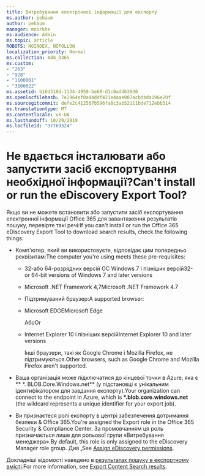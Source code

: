 ```yaml
---
title: Витребування електронної інформації для експорту
ms.author: pebaum
author: pebaum
manager: mnirkhe
ms.audience: Admin
ms.topic: article
ROBOTS: NOINDEX, NOFOLLOW
localization_priority: Normal
ms.collection: Adm_O365
ms.custom:
- "263"
- "928"
- "1100001"
- "3100022"
ms.assetid: b16d310d-1134-4959-be68-d1c0ad463930
ms.openlocfilehash: 7e2964ef0a44ddf421e4aae007acbdbda196e20f
ms.sourcegitcommit: defe2c412567b596fa8c3ab52111bde712ebb314
ms.translationtype: MT
ms.contentlocale: uk-UA
ms.lasthandoff: 10/29/2019
ms.locfileid: "37769324"
---
```

# <a name="cant-install-or-run-the-ediscovery-export-tool"></a><span data-ttu-id="c453b-102">Не вдається інсталювати або запустити засіб експортування необхідної інформації?</span><span class="sxs-lookup"><span data-stu-id="c453b-102">Can't install or run the eDiscovery Export Tool?</span></span>

<span data-ttu-id="c453b-103">Якщо ви не можете встановити або запустити засіб експортування електронної інформації Office 365 для завантаження результатів пошуку, перевірте такі речі:</span><span class="sxs-lookup"><span data-stu-id="c453b-103">If you can't install or run the Office 365 eDiscovery Export Tool to download search results, check the following things:</span></span>
  
- <span data-ttu-id="c453b-104">Комп'ютер, який ви використовуєте, відповідає цим попередньо реквізитам:</span><span class="sxs-lookup"><span data-stu-id="c453b-104">The computer you're using meets these pre-requisites:</span></span>

  - <span data-ttu-id="c453b-105">32-або 64-розрядних версій ОС Windows 7 і пізніших версій</span><span class="sxs-lookup"><span data-stu-id="c453b-105">32- or 64-bit versions of Windows 7 and later versions</span></span>

  - <span data-ttu-id="c453b-106">Microsoft .NET Framework 4,7</span><span class="sxs-lookup"><span data-stu-id="c453b-106">Microsoft .NET Framework 4.7</span></span>

  - <span data-ttu-id="c453b-107">Підтримуваний браузер:</span><span class="sxs-lookup"><span data-stu-id="c453b-107">A supported browser:</span></span>

  - <span data-ttu-id="c453b-108">Microsoft EDGE</span><span class="sxs-lookup"><span data-stu-id="c453b-108">Microsoft Edge</span></span>

    <span data-ttu-id="c453b-109">Або</span><span class="sxs-lookup"><span data-stu-id="c453b-109">Or</span></span>

  - <span data-ttu-id="c453b-110">Internet Explorer 10 і пізніших версій</span><span class="sxs-lookup"><span data-stu-id="c453b-110">Internet Explorer 10 and later versions</span></span>

    <span data-ttu-id="c453b-111">Інші браузери, такі як Google Chrome і Mozilla Firefox, не підтримуються.</span><span class="sxs-lookup"><span data-stu-id="c453b-111">Other browsers, such as Google Chrome and Mozilla Firefox aren't supported.</span></span>

- <span data-ttu-id="c453b-112">Ваша організація може підключатися до кінцевої точки в Azure, яка є \*\* \*. BLOB.Core.Windows.net\*\* (у підстановці є унікальним ідентифікатором для завдання експорту).</span><span class="sxs-lookup"><span data-stu-id="c453b-112">Your organization can connect to the endpoint in Azure, which is **\*.blob.core.windows.net** (the wildcard represents a unique identifier for your export job).</span></span>

- <span data-ttu-id="c453b-113">Ви признаєтеся ролі експорту в центрі забезпечення дотримання безпеки &amp; Office 365.</span><span class="sxs-lookup"><span data-stu-id="c453b-113">You're assigned the Export role in the Office 365 Security &amp; Compliance Center.</span></span> <span data-ttu-id="c453b-114">За промовчанням ця роль призначається лише для рольової групи «Витребування менеджера».</span><span class="sxs-lookup"><span data-stu-id="c453b-114">By default, this role is only assigned to the eDiscovery Manager role group.</span></span> <span data-ttu-id="c453b-115">Див [.](https://docs.microsoft.com/office365/securitycompliance/assign-ediscovery-permissions)</span><span class="sxs-lookup"><span data-stu-id="c453b-115">See [Assign eDiscovery permissions](https://docs.microsoft.com/office365/securitycompliance/assign-ediscovery-permissions).</span></span>

<span data-ttu-id="c453b-116">Докладніші відомості наведено в [результатах пошуку в експортному вмісті](https://docs.microsoft.com/office365/securitycompliance/export-search-results).</span><span class="sxs-lookup"><span data-stu-id="c453b-116">For more information, see [Export Content Search results](https://docs.microsoft.com/office365/securitycompliance/export-search-results).</span></span>
  
